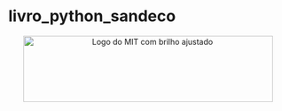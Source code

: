 # livro_python_sandeco
<p align="center">
  <img src="URL_NOVA_IMAGEM" alt="Logo do MIT com brilho ajustado" width="450" height="120">
</p>

